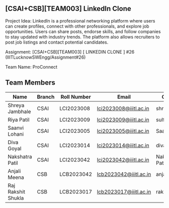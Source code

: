 ## [CSAI+CSB][TEAM003] LinkedIn Clone

Project Idea: LinkedIn is a professional networking platform where users can create profiles, connect with other professionals, and explore job opportunities. Users can share posts, endorse skills, and follow companies to stay updated with industry trends. The platform also allows recruiters to post job listings and contact potential candidates.

Assignment: [CSAI+CSB][TEAM003] [ LINKEDIN CLONE ] #26  (IIITLucknowSWEngg/Assignment#26)

Team Name: ProConnect
## Team Members

| Name               | Branch   | Roll Number | Email                    | GitHub ID            |
|--------------------|----------|-------------|--------------------------|----------------------|
| Shreya Jambhale     | CSAI     | LCI2023008  | lci2023008@iiitl.ac.in    | shreya-2201          |
| Riya Patil          | CSAI     | LCI2023009  | lci2023009@iiitl.ac.in    | sulfur05             |
| Saanvi Lohani       | CSAI     | LCI2023005  | lci2023005@iiitl.ac.in    | Saanvilohani         |
| Diva Goyal          | CSAI     | LCI2023014  | lci2023014@iiitl.ac.in    | diva-goyal           |
| Nakshatra Patil     | CSAI     | LCI2023042  | lci2023042@iiitl.ac.in    | Nakshatra-Patil      |
| Anjali Meena        | CSB      | LCB2023042  | lcb2023042@iiitl.ac.in    | anjalimeena19        |
| Raj Rakshit Shukla  | CSB      | LCB2023017  | lcb2023017@iiitl.ac.in    | rakshit-shukla       |


